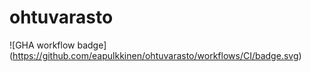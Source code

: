 # ohtuvarasto
![GHA workflow badge] (https://github.com/eapulkkinen/ohtuvarasto/workflows/CI/badge.svg)

